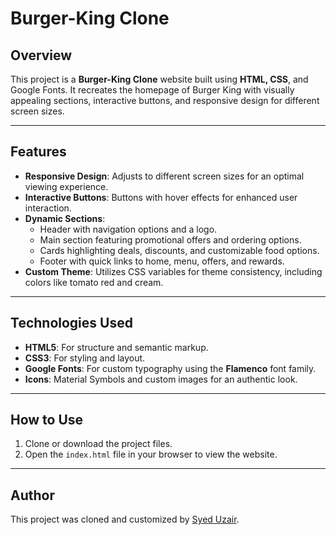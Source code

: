 # Burger-King Clone

## Overview
This project is a **Burger-King Clone** website built using **HTML, CSS**, and Google Fonts. It recreates the homepage of Burger King with visually appealing sections, interactive buttons, and responsive design for different screen sizes.

---

## Features
- **Responsive Design**: Adjusts to different screen sizes for an optimal viewing experience.
- **Interactive Buttons**: Buttons with hover effects for enhanced user interaction.
- **Dynamic Sections**:
  - Header with navigation options and a logo.
  - Main section featuring promotional offers and ordering options.
  - Cards highlighting deals, discounts, and customizable food options.
  - Footer with quick links to home, menu, offers, and rewards.
- **Custom Theme**: Utilizes CSS variables for theme consistency, including colors like tomato red and cream.

---

## Technologies Used
- **HTML5**: For structure and semantic markup.
- **CSS3**: For styling and layout.
- **Google Fonts**: For custom typography using the **Flamenco** font family.
- **Icons**: Material Symbols and custom images for an authentic look.

---

## How to Use
1. Clone or download the project files.
2. Open the `index.html` file in your browser to view the website.

---

## Author
This project was cloned and customized by [Syed Uzair](https://www.linkedin.com/in/uzairrehan).